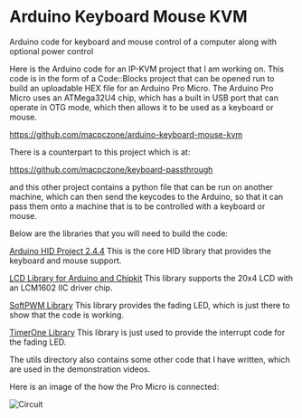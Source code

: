 ﻿# Arduino Keyboard Mouse KVM
Arduino code for keyboard and mouse control of a computer along with optional power control

Here is the Arduino code for an IP-KVM project that I am working on. This code is in the form of a Code::Blocks project that can be opened run to build an uploadable HEX file for an Arduino Pro Micro. The Arduino Pro Micro uses an ATMega32U4 chip, which has a built in USB port that can operate in OTG mode, which then allows it to be used as a keyboard or mouse.

https://github.com/macpczone/arduino-keyboard-mouse-kvm

There is a counterpart to this project which is at:

https://github.com/macpczone/keyboard-passthrough

and this other project contains a python file that can be run on another machine, which can then send the keycodes to the Arduino, so that it can pass them onto a machine that is to be controlled with a keyboard or mouse.


Below are the libraries that you will need to build the code:

[Arduino HID Project 2.4.4](https://github.com/NicoHood/HID)
This is the core HID library that provides the keyboard and mouse support.

[LCD Library for Arduino and Chipkit](https://bitbucket.org/fmalpartida/new-liquidcrystal/wiki/Home)
This library supports the 20x4 LCD with an LCM1602 IIC driver chip.

[SoftPWM Library](https://github.com/bhagman/SoftPWM)
This library provides the fading LED, which is just there to show that the code is working.

[TimerOne Library](https://github.com/PaulStoffregen/TimerOne)
This library is just used to provide the interrupt code for the fading LED.

The utils directory also contains some other code that I have written, which are used in the demonstration videos.

Here is an image of the how the Pro Micro is connected:

![Circuit](http://www.macpczone.co.uk/sites/default/files/styles/page_800/public/top_images/arduino_kvm_bb.png)